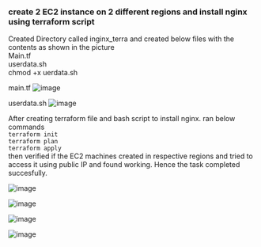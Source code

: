 ### create 2 EC2 instance on 2 different regions and install nginx using terraform script

Created Directory called inginx_terra and created below files with the contents as shown in the picture  
Main.tf  
userdata.sh  
chmod +x uerdata.sh  

main.tf
![image](https://github.com/Surya-hu/Terraform_tasks/assets/119995742/e69ae72b-39fe-42ea-9ce4-7e9d69e06bec)

userdata.sh
![image](https://github.com/Surya-hu/Terraform_tasks/assets/119995742/dafd32ad-2108-4030-ade1-a0b14c03df5d)

After creating terraform file and bash script to install nginx.
ran below commands  
`terraform init`  
`terraform plan`  
`terraform apply`  
then verified if the EC2 machines created in respective regions and tried to access it using public IP and found working. Hence the task completed succesfully.  

![image](https://github.com/Surya-hu/Terraform_tasks/assets/119995742/321513c0-1080-48ff-bfac-0f60c494cb1f)

![image](https://github.com/Surya-hu/Terraform_tasks/assets/119995742/18057e6d-0517-4ea0-89c0-25cede0b0de2)

![image](https://github.com/Surya-hu/Terraform_tasks/assets/119995742/57251c09-83c0-4d3d-a9f1-015301ad683a)

![image](https://github.com/Surya-hu/Terraform_tasks/assets/119995742/f79040af-cbaf-4e56-974c-e6b4c35a44af)

